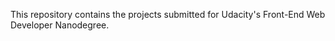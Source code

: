 
This repository contains the projects submitted  for Udacity's Front-End Web Developer Nanodegree.

